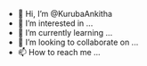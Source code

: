 - 👋 Hi, I’m @KurubaAnkitha
- 👀 I’m interested in ...
- 🌱 I’m currently learning ...
- 💞️ I’m looking to collaborate on ...
- 📫 How to reach me ...

<!---
KurubaAnkitha/KurubaAnkitha is a ✨ special ✨ repository because its `README.md` (this file) appears on your GitHub profile.
You can click the Preview link to take a look at your changes.
--->
